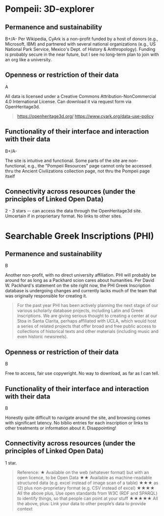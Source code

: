 
# Pompeii: 3D-explorer

## Permanence and sustainability
B+/A-
Per Wikipedia, CyArk is a non-profit funded by a host of donors (e.g., Microsoft, IBM) and partnered with several national organizations (e.g., US National Park Service, Mexico's Dept. of History & Anthropology). Funding is probably secure in the near future, but I see no long-term plan to join with an org like a university.

## Openness or restriction of their data
A

 All data is licensed under a Creative Commons Attribution-NonCommercial 4.0 International License. Can download it via request form via OpenHeritage3d.
 > https://openheritage3d.org/
 > https://www.cyark.org/data-use-policy

## Functionality of their interface and interaction with their data
B+/A-

The site is intuitive and functional. Some parts of the site are non-functional, e.g., the "Pompeii Resources" page cannot only be accessed thru the Ancient Civilizations collection page, not thru the Pompeii page itself

## Connectivity across resources (under the principles of Linked Open Data)
2 - 3 stars -- can access the data through the OpenHeritage3d site. Umcertain if in propriertary format.
No links to other sites.


# Searchable Greek Inscriptions (PHI)

## Permanence and sustainability
B

Another non-profit, with no direct university affiliation. PHI will probably be around for as long as a Packhard scion cares about humanities. Per David W. Packhard's statement on the site right now, the PHI Greek Inscription database is undergoing changes and currently lacks much of the team that was originally responsible for creating it.

> For the past year PHI has been actively planning the next stage of our various scholarly database projects, including Latin and Greek inscriptions. We are giving serious thought to creating a center at our Stoa in Santa Clarita, perhaps affiliated with UCLA, which would host a series of related projects that offer broad and free public access to collections of historical texts and other materials (including music and even historic newsreels). 
      
## Openness or restriction of their data
B

Free to access, fair use copywright. No way to download, as far as I can tell.

## Functionality of their interface and interaction with their data
B

Honestly quite difficult to navigate around the site, and browsing comes with significant latency. No biblio entries for each inscription or links to other treatments or information about it. Disappointing!


## Connectivity across resources (under the principles of Linked Open Data)
1 star.

> Reference:
>    ★ 	    Available on the web (whatever format) but with an open licence, to be Open Data
>    ★★ 	Available as machine-readable structured data (e.g. excel instead of image scan of a table)
>    ★★★ 	as (2) plus non-proprietary format (e.g. CSV instead of excel)
>    ★★★★ 	All the above plus, Use open standards from W3C (RDF and SPARQL) to identify things, so that people can point at your stuff
>    ★★★★★ 	All the above, plus: Link your data to other people’s data to provide context